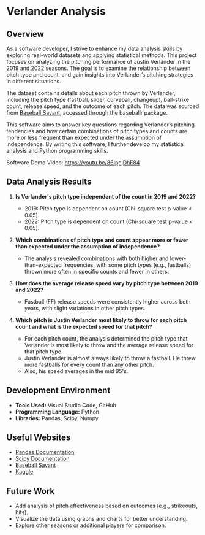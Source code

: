 # Verlander Analysis

## Overview

As a software developer, I strive to enhance my data analysis skills by exploring real-world datasets and applying statistical methods. This project focuses on analyzing the pitching performance of Justin Verlander in the 2019 and 2022 seasons. The goal is to examine the relationship between pitch type and count, and gain insights into Verlander’s pitching strategies in different situations.

The dataset contains details about each pitch thrown by Verlander, including the pitch type (fastball, slider, curveball, changeup), ball-strike count, release speed, and the outcome of each pitch. The data was sourced from [Baseball Savant](https://baseballsavant.mlb.com/), accessed through the baseballr package.

This software aims to answer key questions regarding Verlander’s pitching tendencies and how certain combinations of pitch types and counts are more or less frequent than expected under the assumption of independence. By writing this software, I further develop my statistical analysis and Python programming skills.

Software Demo Video: https://youtu.be/86IpgjDhF84

## Data Analysis Results

1. **Is Verlander's pitch type independent of the count in 2019 and 2022?**
   - 2019: Pitch type is dependent on count (Chi-square test p-value < 0.05).
   - 2022: Pitch type is dependent on count (Chi-square test p-value < 0.05).

2. **Which combinations of pitch type and count appear more or fewer than expected under the assumption of independence?**
   - The analysis revealed combinations with both higher and lower-than-expected frequencies, with some pitch types (e.g., fastballs) thrown more often in specific counts and fewer in others.

3. **How does the average release speed vary by pitch type between 2019 and 2022?**
   - Fastball (FF) release speeds were consistently higher across both years, with slight variations in other pitch types.

4. **Which pitch is Justin Verlander most likely to throw for each pitch count and what is the expected speed for that pitch?**
   - For each pitch count, the analysis determined the pitch type that Verlander is most likely to throw and the average release speed for that pitch type.
   - Justin Verlander is almost always likely to throw a fastball. He threw more fastballs for every count than any other pitch. 
   - Also, his speed averages in the mid 95's. 

## Development Environment

- **Tools Used:** Visual Studio Code, GitHub
- **Programming Language:** Python
- **Libraries:** Pandas, Scipy, Numpy

## Useful Websites

* [Pandas Documentation](https://pandas.pydata.org/)
* [Scipy Documentation](https://docs.scipy.org/doc/scipy/)
* [Baseball Savant](https://baseballsavant.mlb.com/)
* [Kaggle](https://www.kaggle.com/datasets/mexwell/justin-verlander-pitches?select=verlander-pitches-2022.csv)

## Future Work

* Add analysis of pitch effectiveness based on outcomes (e.g., strikeouts, hits).
* Visualize the data using graphs and charts for better understanding.
* Explore other seasons or additional players for comparison.

